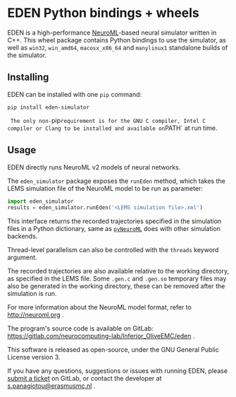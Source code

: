 # EDEN Python bindings + wheels

EDEN is a high-performance [NeuroML]( http://neuroml.org )-based neural simulator written in C++.
This wheel package contains Python bindings to use the simulator, as well as `win32`, `win_amd64`, `macosx_x86_64` and `manylinux1` standalone builds of the simulator.

## Installing

EDEN can be installed with one `pip` command:
```
pip install eden-simulator
```
`
The only non-`pip` requirement is for the GNU C compiler, Intel C compiler or Clang to be installed and available on `PATH` at run time.

## Usage

EDEN directly runs NeuroML v2 models of neural networks. 

The `eden_simulator` package exposes the `runEden` method, which takes the LEMS simulation file of the NeuroML model to be run as parameter:
```python
import eden_simulator
results = eden_simulator.runEden('<LEMS simulation file>.xml')
```
This interface returns the recorded trajectories specified in the simulation files in a Python dictionary, same as [`pyNeuroML`](https://pypi.org/project/pyNeuroML/) does with other simulation backends.

Thread-level parallelism can also be controlled with the `threads` keyword argument.

The recorded trajectories are also available relative to the working directory, as specified in the LEMS file.
Some `.gen.c` and `.gen.so` temporary files may also be generated in the working directory, these can be removed after the simulation is run.

For more information about the NeuroML model format, refer to http://neuroml.org .

The program's source code is available on GitLab: https://gitlab.com/neurocomputing-lab/Inferior_OliveEMC/eden .

This software is released as open-source, under the GNU General Public License version 3.

If you have any questions, suggestions or issues with running EDEN, please [submit a ticket]( https://gitlab.com/neurocomputing-lab/Inferior_OliveEMC/eden/-/issues ) on GitLab, or contact the developer at s.panagiotou@erasmusmc.nl .
